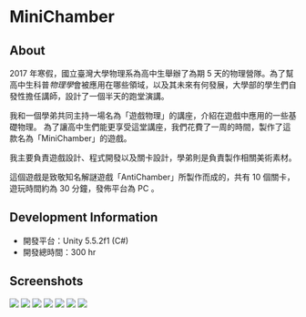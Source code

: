# MiniChamber

## About

2017 年寒假，國立臺灣大學物理系為高中生舉辦了為期 5 天的物理營隊。為了幫高中生科普*物理學*會被應用在哪些領域，以及其未來有何發展，大學部的學生們自發性擔任講師，設計了一個半天的跑堂演講。

我和一個學弟共同主持一場名為「遊戲物理」的講座，介紹在遊戲中應用的一些基礎物理。
為了讓高中生們能更享受這堂講座，我們花費了一周的時間，製作了這款名為「MiniChamber」的遊戲。

我主要負責遊戲設計、程式開發以及關卡設計，學弟則是負責製作相關美術素材。

這個遊戲是致敬知名解謎遊戲「AntiChamber」所製作而成的，共有 10 個關卡，遊玩時間約為 30 分鐘，發佈平台為 PC 。

## Development Information

- 開發平台：Unity 5.5.2f1 (C#)
- 開發總時間：300 hr

## Screenshots
![](https://i.imgur.com/cuC6Wd3.jpg)
![](https://i.imgur.com/YDgYOkd.png)
![](https://i.imgur.com/AHwBVem.jpg)
![](https://i.imgur.com/2CXBrap.png)
![](https://i.imgur.com/N2NduTh.png)
![](https://i.imgur.com/8BdkAAR.png)
![](https://i.imgur.com/niruWfT.jpg)
